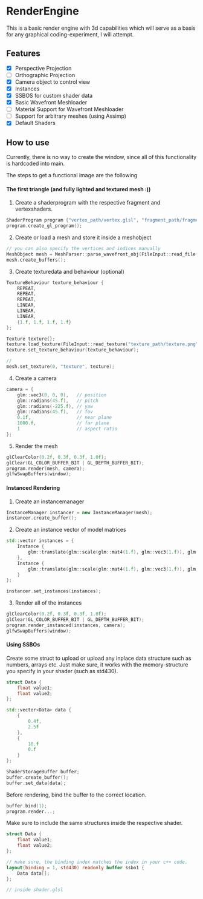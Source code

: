 # RenderEngine
This is a basic render engine with 3d capabilities which will serve as a basis for any graphical coding-experiment, I will attempt.

## Features
- [x] Perspective Projection
- [ ] Orthographic Projection
- [x] Camera object to control view
- [x] Instances
- [x] SSBOS for custom shader data
- [x] Basic Wavefront Meshloader
- [ ] Material Support for Wavefront Meshloader
- [ ] Support for arbitrary meshes (using Assimp)
- [x] Default Shaders

## How to use
Currently, there is no way to create the window, since all of this functionality is hardcoded into main.

The steps to get a functional image are the following
#### The first triangle (and fully lighted and textured mesh :))
1) Create a shaderprogram with the respective fragment and vertexshaders.
```cpp
ShaderProgram program {"vertex_path/vertex.glsl", "fragment_path/fragment.glsl"};
program.create_gl_program();
```
2) Create or load a mesh and store it inside a meshobject
```cpp
// you can also specify the vertices and indices manually
MeshObject mesh = MeshParser::parse_wavefront_obj(FileInput::read_file("mesh_path/mesh.obj"));
mesh.create_buffers();
```

3) Create texturedata and behaviour (optional)
```cpp
TextureBehaviour texture_behaviour {
    REPEAT,
    REPEAT,
    REPEAT,
    LINEAR,
    LINEAR,
    LINEAR,
    {1.f, 1.f, 1.f, 1.f}
};

Texture texture{};
texture.load_texture(FileInput::read_texture("texture_path/texture.png"));
texture.set_texture_behaviour(texture_behaviour);

// 
mesh.set_texture(0, "texture", texture);
```
4) Create a camera
```cpp
camera = {
    glm::vec3(0, 0, 0),   // position
    glm::radians(45.f),   // pitch
    glm::radians(-225.f), // yaw
    glm::radians(45.f),   // fov
    0.1f,                 // near plane
    1000.f,               // far plane
    1                     // aspect ratio
};
```

5) Render the mesh
```cpp
glClearColor(0.2f, 0.3f, 0.3f, 1.0f);
glClear(GL_COLOR_BUFFER_BIT | GL_DEPTH_BUFFER_BIT);
program.render(mesh, camera);
glfwSwapBuffers(window);
```

#### Instanced Rendering
1) Create an instancemanager
```cpp
InstanceManager instancer = new InstanceManager(mesh);
instancer.create_buffer();
```

2) Create an instance vector of model matrices
```cpp
std::vector instances = {
    Instance {
        glm::translate(glm::scale(glm::mat4(1.f), glm::vec3(1.f)), glm::vec3(0.f))
    },
    Instance {
        glm::translate(glm::scale(glm::mat4(1.f), glm::vec3(1.f)), glm::vec3(1.f))
    }
};

instancer.set_instances(instances);
```

3) Render all of the instances
```cpp
glClearColor(0.2f, 0.3f, 0.3f, 1.0f);
glClear(GL_COLOR_BUFFER_BIT | GL_DEPTH_BUFFER_BIT);
program.render_instanced(instances, camera);
glfwSwapBuffers(window);
```

#### Using SSBOs
Create some struct to upload or upload any inplace data structure such
as numbers, arrays etc. Just make sure, it works with the memory-structure you specify in your shader (such as std430).
```cpp
struct Data {
    float value1;
    float value2;
};

std::vector<Data> data {
    {
        0.4f,
        2.5f
    },
    {
        10.f
        0.f
    }
};

ShaderStorageBuffer buffer;
buffer.create_buffer();
buffer.set_data(data);
```

Before rendering, bind the buffer to the correct location.
```cpp
buffer.bind(1);
program.render...;
```

Make sure to include the same structures inside the respective shader.
```glsl
struct Data {
    float value1;
    float value2;
};

// make sure, the binding index matches the index in your c++ code.
layout(binding = 1, std430) readonly buffer ssbo1 {
    Data data[];
};

// inside shader.glsl
```
